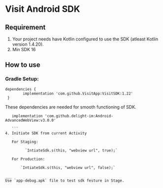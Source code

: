 # Visit Android SDK

## Requirement
1. Your project needs have Kotlin configured to use the SDK (atleast Kotlin version 1.4.20).
2. Min SDK 16

## How to use

### Gradle Setup:
```
dependencies {  
        implementation 'com.github.VisitApp:VisitSDK:1.22'   
 }  
 ``` 
These dependencies are needed for smooth functioning of SDK.

 ```
    implementation 'com.github.delight-im:Android-AdvancedWebView:v3.0.0'
    
    ```
 4. Initiate SDK from current Activity 
 
    For Staging: 
    
          `IntiateSdk.s(this, "webview url", true);`
          
    For Production:
    
        `IntiateSdk.s(this, "webview url", false);`
        
___
Use `app-debug.apk` file to test sdk festure in Stage.
